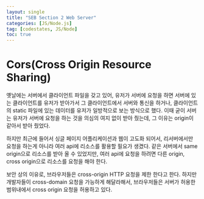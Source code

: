 ```yaml
---
layout: single
title: "SEB Section 2 Web Server"
categories: [JS/Node.js]
tag: [codestates, JS/Node]
toc: true
---
```


# Cors(Cross Origin Resource Sharing)

옛날에는 서버에서 클라이언트 파일을 갖고 있어, 유저가 서버에 요청을 하면 서버에 있는 클라이언트를 유저가 받아가서 그 클라이언트에서 서버와 통신을 하거나, 클라이언트의 static 파일에 있는 데이터를 유저가 일방적으로 보는 방식으로 했다.
이때 굳이 서버는 유저가 서버에 요청을 하는 것을 의심의 여지 없이 받아 줬는데, 그 이유는 origin이 같아서 받아 줬었다.

하지만 최근에 들어서 싱글 페이지 어플리케이션과 웹이 고도화 되어서, 리서버에서만 요청을 하는게 아니라 여러 api에 리소스를 활용할 필요가 생겼다. 같은 서버에서 same origin으로 리소스를 받아 올 수 있었지만, 여러 api에 요청을 하려면 다른 origin, cross origin으로 리소스를 요청을 해야 한다.

보안 상의 이유로, 브라우저들은 cross-origin HTTP 요청을 제한 한다고 한다. 하지만 개발자들이 cross-domain 요청을 가능하게 해달라해서, 브라우저들은 서버가 허용한 범위내에서 cross origin 요청을 허용하고 있다.
